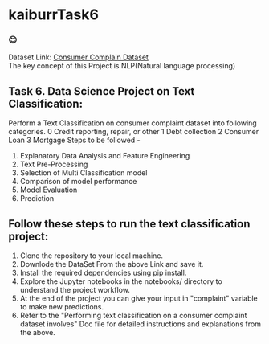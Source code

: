 # kaiburrTask6
### 😊
Dataset Link: <a href="https://catalog.data.gov/dataset/consumer-complaint-database"> Consumer Complain Dataset</a><br>
The key concept of this Project is NLP(Natural language processing)
## Task 6. Data Science Project on Text Classification: 

Perform a Text Classification on consumer complaint dataset into following categories.
0 Credit reporting, repair, or other
1 Debt collection
2 Consumer Loan
3 Mortgage
Steps to be followed -
1. Explanatory Data Analysis and Feature Engineering
2. Text Pre-Processing
3. Selection of Multi Classification model
4. Comparison of model performance
5. Model Evaluation
6. Prediction

## Follow these steps to run the text classification project:

1. Clone the repository to your local machine.
2. Downlode the DataSet From the above Link and save it.
3. Install the required dependencies using pip install.
4. Explore the Jupyter notebooks in the notebooks/ directory to understand the project workflow.
5. At the end of the project you can give your input in "complaint" variable to make  new predictions.
6. Refer to the "Performing text classification on a consumer complaint dataset involves" Doc file for detailed instructions and explanations from the above.

